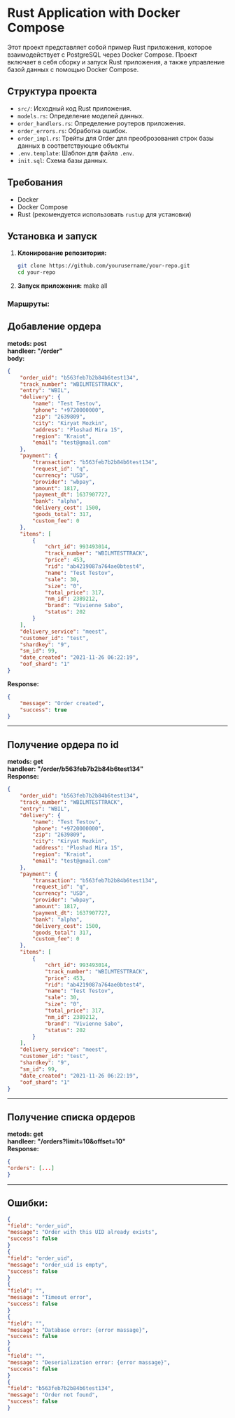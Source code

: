 # Rust Application with Docker Compose

Этот проект представляет собой пример Rust приложения, которое взаимодействует с PostgreSQL через Docker Compose. Проект включает в себя сборку и запуск Rust приложения, а также управление базой данных с помощью Docker Compose.

## Структура проекта

- `src/`: Исходный код Rust приложения.
- `models.rs`: Определение моделей данных.
- `order_handlers.rs`: Определение роутеров приложения.
- `order_errors.rs`: Обработка ошибок.
- `order_impl.rs`: Трейты для Order для преоброзования строк базы данных в соответствующие объекты
- `.env.template`: Шаблон для файла `.env`.
- `init.sql`: Схема базы данных.

## Требования

- Docker
- Docker Compose
- Rust (рекомендуется использовать `rustup` для установки)

## Установка и запуск

1. **Клонирование репозитория:**

   ```bash
   git clone https://github.com/yourusername/your-repo.git
   cd your-repo

2. **Запуск приложения:**
    make all
### Маршруты:
## Добавление ордера  
**metods: post**  
**handleer: "/order"**  
**body:**
```json
{
    "order_uid": "b563feb7b2b84b6test134",
    "track_number": "WBILMTESTTRACK",
    "entry": "WBIL",
    "delivery": {
        "name": "Test Testov",
        "phone": "+9720000000",
        "zip": "2639809",
        "city": "Kiryat Mozkin",
        "address": "Ploshad Mira 15",
        "region": "Kraiot",
        "email": "test@gmail.com"
    },
    "payment": {
        "transaction": "b563feb7b2b84b6test134",
        "request_id": "q",
        "currency": "USD",
        "provider": "wbpay",
        "amount": 1817,
        "payment_dt": 1637907727,
        "bank": "alpha",
        "delivery_cost": 1500,
        "goods_total": 317,
        "custom_fee": 0
    },
    "items": [
        {
            "chrt_id": 993493014,
            "track_number": "WBILMTESTTRACK",
            "price": 453,
            "rid": "ab4219087a764ae0btest4",
            "name": "Test Testov",
            "sale": 30,
            "size": "0",
            "total_price": 317,
            "nm_id": 2389212,
            "brand": "Vivienne Sabo",
            "status": 202
        }
    ],
    "delivery_service": "meest",
    "customer_id": "test",
    "shardkey": "9",
    "sm_id": 99,
    "date_created": "2021-11-26 06:22:19",
    "oof_shard": "1"
}
```
**Response:**  
```json
{
    "message": "Order created",
    "success": true
}
```
------------
## Получение ордера по id  
**metods: get**  
**handleer: "/order/b563feb7b2b84b6test134"**  
**Response:**  
```json
{
    "order_uid": "b563feb7b2b84b6test134",
    "track_number": "WBILMTESTTRACK",
    "entry": "WBIL",
    "delivery": {
        "name": "Test Testov",
        "phone": "+9720000000",
        "zip": "2639809",
        "city": "Kiryat Mozkin",
        "address": "Ploshad Mira 15",
        "region": "Kraiot",
        "email": "test@gmail.com"
    },
    "payment": {
        "transaction": "b563feb7b2b84b6test134",
        "request_id": "q",
        "currency": "USD",
        "provider": "wbpay",
        "amount": 1817,
        "payment_dt": 1637907727,
        "bank": "alpha",
        "delivery_cost": 1500,
        "goods_total": 317,
        "custom_fee": 0
    },
    "items": [
        {
            "chrt_id": 993493014,
            "track_number": "WBILMTESTTRACK",
            "price": 453,
            "rid": "ab4219087a764ae0btest4",
            "name": "Test Testov",
            "sale": 30,
            "size": "0",
            "total_price": 317,
            "nm_id": 2389212,
            "brand": "Vivienne Sabo",
            "status": 202
        }
    ],
    "delivery_service": "meest",
    "customer_id": "test",
    "shardkey": "9",
    "sm_id": 99,
    "date_created": "2021-11-26 06:22:19",
    "oof_shard": "1"
}
```
------------
## Получение списка ордеров  
**metods: get**  
**handleer: "/orders?limit=10&offset=10"**  
**Response:**  
```json
{
"orders": [...]
}
```
------------
## Ошибки:  
```json
{
"field": "order_uid",
"message": "Order with this UID already exists",
"success": false
}
{
"field": "order_uid",
"message": "order_uid is empty",
"success": false
}
{
"field": "",
"message": "Timeout error",
"success": false
}
{
"field": "",
"message": "Database error: {error massage}",
"success": false
}
{
"field": "",
"message": "Deserialization error: {error massage}",
"success": false
}
{
"field": "b563feb7b2b84b6test134",
"message": "Order not found",
"success": false
}
```